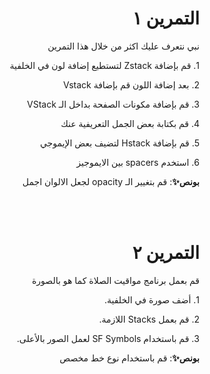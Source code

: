  
 <h1 align="right">التمرين ١ </h1>

<p dir="rtl">
نبي نتعرف عليك اكثر من خلال هذا التمرين
</p>


<p dir="rtl">
1.  قم بإضافة Zstack لتستطيع إضافة لون في الخلفية
 
<p dir="rtl">
2. بعد إضافة اللون قم بإضافة Vstack 

<p dir="rtl">
3. قم بإضافة مكونات الصفحة بداخل الـ VStack 

<p dir="rtl">
4. قم بكتابة بعض الجمل التعريفية عنك 

<p dir="rtl">
5. قم بإضافة Hstack لتضيف بعض الإيموجي 

<p dir="rtl">
6. استخدم spacers بين الايموجيز


<br>
<p dir="rtl">
<strong>بونص✨</strong>: قم بتغيير الـ opacity لجعل الالوان اجمل </p>
<br>
<br>



 <h1 align="right">التمرين ٢ </h1>


<p dir="rtl">
قم بعمل برنامج مواقيت الصلاة كما هو بالصورة</p>



<p dir="rtl">
1. أضف صورة في الخلفية.

<p dir="rtl">
2. قم بعمل Stacks اللازمة.

<p dir="rtl">
3. قم باستخدام SF Symbols لعمل الصور بالأعلى.

<br>
<p dir="rtl">
<strong>بونص✨</strong>: قم باستخدام نوع خط مخصص</p>

